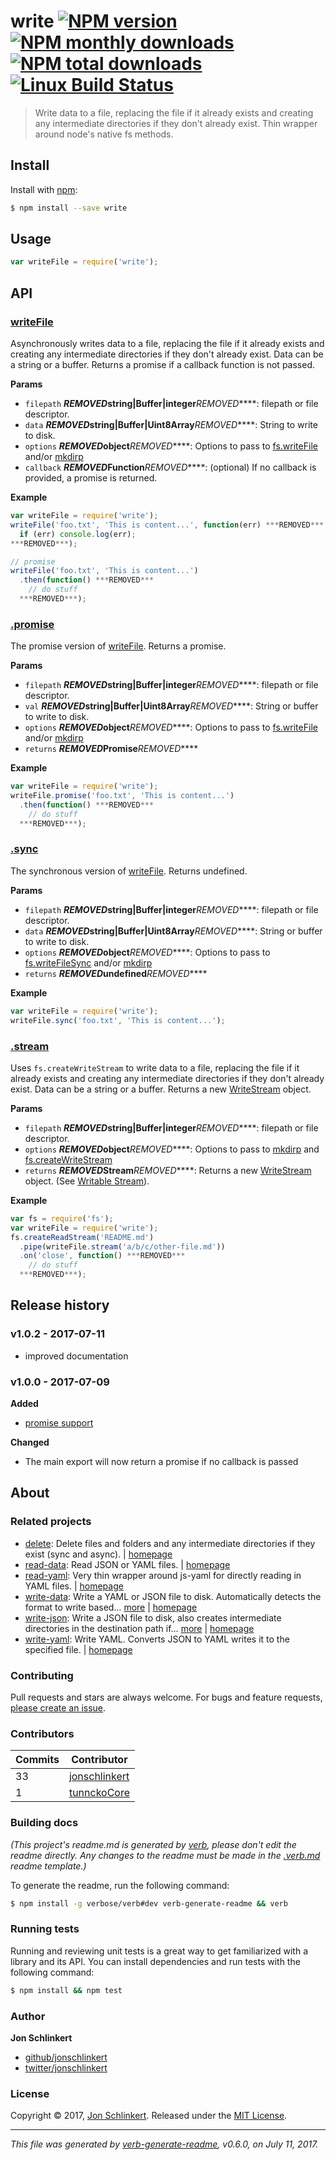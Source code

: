 # write [![NPM version](https://img.shields.io/npm/v/write.svg?style=flat)](https://www.npmjs.com/package/write) [![NPM monthly downloads](https://img.shields.io/npm/dm/write.svg?style=flat)](https://npmjs.org/package/write) [![NPM total downloads](https://img.shields.io/npm/dt/write.svg?style=flat)](https://npmjs.org/package/write) [![Linux Build Status](https://img.shields.io/travis/jonschlinkert/write.svg?style=flat&label=Travis)](https://travis-ci.org/jonschlinkert/write)

> Write data to a file, replacing the file if it already exists and creating any intermediate directories if they don't already exist. Thin wrapper around node's native fs methods.

## Install

Install with [npm](https://www.npmjs.com/):

```sh
$ npm install --save write
```

## Usage

```js
var writeFile = require('write');
```

## API

### [writeFile](index.js#L40)

Asynchronously writes data to a file, replacing the file if it already exists and creating any intermediate directories if they don't already exist. Data can be a string or a buffer. Returns a promise if a callback function is not passed.

**Params**

* `filepath` *****REMOVED***string|Buffer|integer***REMOVED*****: filepath or file descriptor.
* `data` *****REMOVED***string|Buffer|Uint8Array***REMOVED*****: String to write to disk.
* `options` *****REMOVED***object***REMOVED*****: Options to pass to [fs.writeFile](https://nodejs.org/api/fs.html#fs_fs_writefile_file_data_options_callback) and/or [mkdirp](https://github.com/substack/node-mkdirp)
* `callback` *****REMOVED***Function***REMOVED*****: (optional) If no callback is provided, a promise is returned.

**Example**

```js
var writeFile = require('write');
writeFile('foo.txt', 'This is content...', function(err) ***REMOVED***
  if (err) console.log(err);
***REMOVED***);

// promise
writeFile('foo.txt', 'This is content...')
  .then(function() ***REMOVED***
    // do stuff
  ***REMOVED***);
```

### [.promise](index.js#L82)

The promise version of [writeFile](#writefile). Returns a promise.

**Params**

* `filepath` *****REMOVED***string|Buffer|integer***REMOVED*****: filepath or file descriptor.
* `val` *****REMOVED***string|Buffer|Uint8Array***REMOVED*****: String or buffer to write to disk.
* `options` *****REMOVED***object***REMOVED*****: Options to pass to [fs.writeFile](https://nodejs.org/api/fs.html#fs_fs_writefile_file_data_options_callback) and/or [mkdirp](https://github.com/substack/node-mkdirp)
* `returns` *****REMOVED***Promise***REMOVED*****

**Example**

```js
var writeFile = require('write');
writeFile.promise('foo.txt', 'This is content...')
  .then(function() ***REMOVED***
    // do stuff
  ***REMOVED***);
```

### [.sync](index.js#L120)

The synchronous version of [writeFile](#writefile). Returns undefined.

**Params**

* `filepath` *****REMOVED***string|Buffer|integer***REMOVED*****: filepath or file descriptor.
* `data` *****REMOVED***string|Buffer|Uint8Array***REMOVED*****: String or buffer to write to disk.
* `options` *****REMOVED***object***REMOVED*****: Options to pass to [fs.writeFileSync](https://nodejs.org/api/fs.html#fs_fs_writefilesync_file_data_options) and/or [mkdirp](https://github.com/substack/node-mkdirp)
* `returns` *****REMOVED***undefined***REMOVED*****

**Example**

```js
var writeFile = require('write');
writeFile.sync('foo.txt', 'This is content...');
```

### [.stream](index.js#L151)

Uses `fs.createWriteStream` to write data to a file, replacing the file if it already exists and creating any intermediate directories if they don't already exist. Data can be a string or a buffer. Returns a new [WriteStream](https://nodejs.org/api/fs.html#fs_class_fs_writestream) object.

**Params**

* `filepath` *****REMOVED***string|Buffer|integer***REMOVED*****: filepath or file descriptor.
* `options` *****REMOVED***object***REMOVED*****: Options to pass to [mkdirp](https://github.com/substack/node-mkdirp) and [fs.createWriteStream](https://nodejs.org/api/fs.html#fs_fs_createwritestream_path_options)
* `returns` *****REMOVED***Stream***REMOVED*****: Returns a new [WriteStream](https://nodejs.org/api/fs.html#fs_class_fs_writestream) object. (See [Writable Stream](https://nodejs.org/api/stream.html#stream_class_stream_writable)).

**Example**

```js
var fs = require('fs');
var writeFile = require('write');
fs.createReadStream('README.md')
  .pipe(writeFile.stream('a/b/c/other-file.md'))
  .on('close', function() ***REMOVED***
    // do stuff
  ***REMOVED***);
```

## Release history

### v1.0.2 - 2017-07-11

* improved documentation

### v1.0.0 - 2017-07-09

**Added**

* [promise support](#promise)

**Changed**

* The main export will now return a promise if no callback is passed

## About

### Related projects

* [delete](https://www.npmjs.com/package/delete): Delete files and folders and any intermediate directories if they exist (sync and async). | [homepage](https://github.com/jonschlinkert/delete "Delete files and folders and any intermediate directories if they exist (sync and async).")
* [read-data](https://www.npmjs.com/package/read-data): Read JSON or YAML files. | [homepage](https://github.com/jonschlinkert/read-data "Read JSON or YAML files.")
* [read-yaml](https://www.npmjs.com/package/read-yaml): Very thin wrapper around js-yaml for directly reading in YAML files. | [homepage](https://github.com/jonschlinkert/read-yaml "Very thin wrapper around js-yaml for directly reading in YAML files.")
* [write-data](https://www.npmjs.com/package/write-data): Write a YAML or JSON file to disk. Automatically detects the format to write based… [more](https://github.com/jonschlinkert/write-data) | [homepage](https://github.com/jonschlinkert/write-data "Write a YAML or JSON file to disk. Automatically detects the format to write based on extension. Or pass `ext` on the options.")
* [write-json](https://www.npmjs.com/package/write-json): Write a JSON file to disk, also creates intermediate directories in the destination path if… [more](https://github.com/jonschlinkert/write-json) | [homepage](https://github.com/jonschlinkert/write-json "Write a JSON file to disk, also creates intermediate directories in the destination path if they don't already exist.")
* [write-yaml](https://www.npmjs.com/package/write-yaml): Write YAML. Converts JSON to YAML writes it to the specified file. | [homepage](https://github.com/jonschlinkert/write-yaml "Write YAML. Converts JSON to YAML writes it to the specified file.")

### Contributing

Pull requests and stars are always welcome. For bugs and feature requests, [please create an issue](../../issues/new).

### Contributors

| **Commits** | **Contributor** | 
| --- | --- |
| 33 | [jonschlinkert](https://github.com/jonschlinkert) |
| 1 | [tunnckoCore](https://github.com/tunnckoCore) |

### Building docs

_(This project's readme.md is generated by [verb](https://github.com/verbose/verb-generate-readme), please don't edit the readme directly. Any changes to the readme must be made in the [.verb.md](.verb.md) readme template.)_

To generate the readme, run the following command:

```sh
$ npm install -g verbose/verb#dev verb-generate-readme && verb
```

### Running tests

Running and reviewing unit tests is a great way to get familiarized with a library and its API. You can install dependencies and run tests with the following command:

```sh
$ npm install && npm test
```

### Author

**Jon Schlinkert**

* [github/jonschlinkert](https://github.com/jonschlinkert)
* [twitter/jonschlinkert](https://twitter.com/jonschlinkert)

### License

Copyright © 2017, [Jon Schlinkert](https://github.com/jonschlinkert).
Released under the [MIT License](LICENSE).

***

_This file was generated by [verb-generate-readme](https://github.com/verbose/verb-generate-readme), v0.6.0, on July 11, 2017._